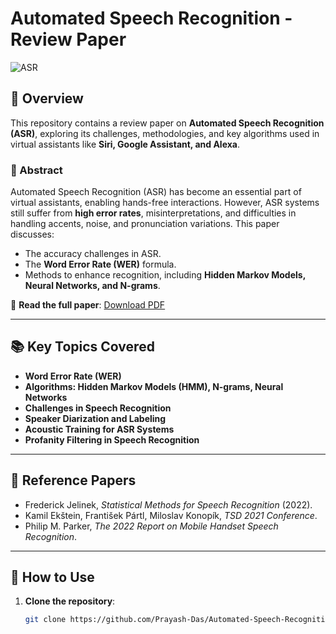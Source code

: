 # Automated Speech Recognition - Review Paper

![ASR](https://www.google.com/url?sa=i&url=https%3A%2F%2Fdeveloper.nvidia.com%2Fblog%2Fsolving-automatic-speech-recognition-deployment-challenges%2F&psig=AOvVaw3jK-7pDw2a_4uOGonYuLeG&ust=1742494860990000&source=images&cd=vfe&opi=89978449&ved=0CBQQjRxqFwoTCIDG_q_hlowDFQAAAAAdAAAAABAa)

## 📄 Overview
This repository contains a review paper on **Automated Speech Recognition (ASR)**, exploring its challenges, methodologies, and key algorithms used in virtual assistants like **Siri, Google Assistant, and Alexa**.

### 📌 Abstract
Automated Speech Recognition (ASR) has become an essential part of virtual assistants, enabling hands-free interactions. However, ASR systems still suffer from **high error rates**, misinterpretations, and difficulties in handling accents, noise, and pronunciation variations. This paper discusses:
- The accuracy challenges in ASR.
- The **Word Error Rate (WER)** formula.
- Methods to enhance recognition, including **Hidden Markov Models, Neural Networks, and N-grams**.

📄 **Read the full paper**: [Download PDF](Automated-Speech-Recognition_Review.pdf)

---

## 📚 Key Topics Covered
- **Word Error Rate (WER)**
- **Algorithms: Hidden Markov Models (HMM), N-grams, Neural Networks**
- **Challenges in Speech Recognition**
- **Speaker Diarization and Labeling**
- **Acoustic Training for ASR Systems**
- **Profanity Filtering in Speech Recognition**

---

## 📖 Reference Papers
- Frederick Jelinek, *Statistical Methods for Speech Recognition* (2022).
- Kamil Ekštein, František Pártl, Miloslav Konopík, *TSD 2021 Conference*.
- Philip M. Parker, *The 2022 Report on Mobile Handset Speech Recognition*.

---

## 🚀 How to Use
1. **Clone the repository**:
   ```bash
   git clone https://github.com/Prayash-Das/Automated-Speech-Recognition-Review.git
